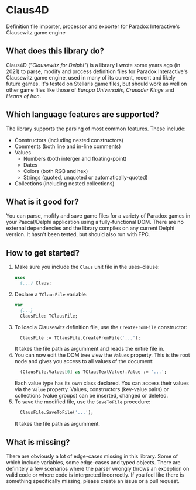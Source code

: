 # Claus4D
Definition file importer, processor and exporter for Paradox Interactive's Clausewitz game engine

## What does this library do?
Claus4D (_"Clausewitz for Delphi"_) is a library I wrote some years ago (in 2021) to parse, modify and process definition files for Paradox Interactive's Clausewitz game engine, used in many of its current, recent and likely future games. It's tested on Stellaris game files, but should work as well on other game files like those of _Europa Universalis_, _Crusader Kings_ and _Hearts of Iron_.

## Which language features are supported?
The library supports the parsing of most common features. These include:
* Constructors (including nested constructors)
* Comments (both line and in-line comments)
* Values
   * Numbers (both interger and floating-point)
   * Dates
   * Colors (both RGB and hex)
   * Strings (quoted, unquoted or automatically-quoted)
* Collections (including nested collections)

## What is it good for?
You can parse, mofify and save game files for a variety of Paradox games in your Pascal/Delphi application using a fully-functional DOM. There are no external dependencies and the library compiles on any current Delphi version. It hasn't been tested, but should also run with FPC.

## How to get started?
1.  Make sure you include the `Claus` unit file in the uses-clause:
    ```pas
    uses
      {...} Claus;
    ```
2.  Declare a `TClausFile` variable:
    ```pas
    var
      {...}
      ClausFile: TClausFile;
    ```
3.  To load a Clausewitz definition file, use the `CreateFromFile` constructor:
    ```pas
      ClausFile := TClausFile.CreateFromFile('...');
    ```
    It takes the file path as argumment and reads the entire file in.
4.  You can now edit the DOM tree view the `Values` property. This is the root node and gives you access to all values of the document:
    ```pas
      (ClausFile.Values[0] as TClausTextValue).Value := '...';
    ```
    Each value type has its own class declared. You can access their values via the `Value` property.
    Values, constructors (key-value pairs) or collections (value groups) can be inserted, changed or deleted.
6.  To save the modified file, use the `SaveToFile` procedure:
    ```pas
      ClausFile.SaveToFile('...');
    ```
    It takes the file path as argumment.

## What is missing?
There are obviously a lot of edge-cases missing in this library. Some of which include variables, some edge-cases and typed objects. There are definitely a few scenarios where the parser wrongly throws an exception on valid code or where code is interpreted incorrectly. If you feel like there is something specifically missing, please create an issue or a pull request.
